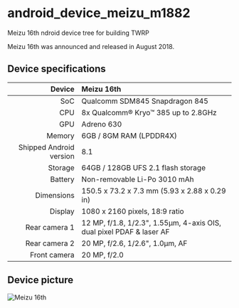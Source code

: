 # android_device_meizu_m1882
Meizu 16th ndroid device tree for building TWRP






Meizu 16th was announced and released in August 2018.

## Device specifications

| Device       | Meizu 16th                               |
| -----------: | :---------------------------------------------- |
| SoC          | Qualcomm SDM845 Snapdragon 845                  |
| CPU          | 8x Qualcomm® Kryo™ 385 up to 2.8GHz             |
| GPU          | Adreno 630                                      |
| Memory       | 6GB / 8GM RAM (LPDDR4X)                         |
| Shipped Android version | 8.1                                  |
| Storage      | 64GB / 128GB UFS 2.1 flash storage      |
| Battery      | Non-removable Li-Po 3010 mAh                    |
| Dimensions   | 150.5 x 73.2 x 7.3 mm (5.93 x 2.88 x 0.29 in)                          |
| Display      |1080 x 2160 pixels, 18:9 ratio                  |
| Rear camera 1 | 12 MP, f/1.8, 1/2.3", 1.55µm, 4-axis OIS, dual pixel PDAF & laser AF                     |
| Rear camera 2 | 20 MP, f/2.6, 1/2.6", 1.0µm, AF                                  |
| Front camera | 20 MP, f/2.0  |

## Device picture

![Meizu 16th](https://i2.wp.com/www.pdevice.com/wp-content/uploads/2018/08/Meizu-16-500x500.jpg)
 
